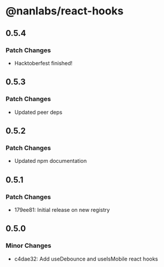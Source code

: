 # @nanlabs/react-hooks

## 0.5.4

### Patch Changes

- Hacktoberfest finished!

## 0.5.3

### Patch Changes

- Updated peer deps

## 0.5.2

### Patch Changes

- Updated npm documentation

## 0.5.1

### Patch Changes

- 179ee81: Initial release on new registry

## 0.5.0

### Minor Changes

- c4dae32: Add useDebounce and useIsMobile react hooks
